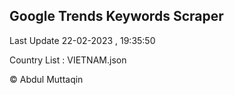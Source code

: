

## Google Trends Keywords Scraper 
 
Last Update 22-02-2023 , 19:35:50

Country List :
VIETNAM.json



© Abdul Muttaqin 
